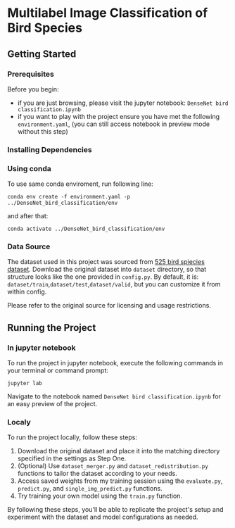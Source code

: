 # Multilabel Image Classification of Bird Species

## Getting Started

### Prerequisites

Before you begin:
  * if you are just browsing, please visit the jupyter notebook: `DenseNet bird classification.ipynb`
  * if you want to play with the project ensure you have met the following `environment.yaml`, (you can still access notebook in preview mode without this step)

### Installing Dependencies

### Using conda

To use same conda enviroment, run following line:

```
conda env create -f environment.yaml -p ../DenseNet_bird_classification/env
```
and after that:

```
conda activate ../DenseNet_bird_classification/env
```

### Data Source

The dataset used in this project was sourced from [525 bird spiecies dataset](https://www.kaggle.com/datasets/gpiosenka/100-bird-species). Download the original dataset into 
`dataset` directory, so that structure looks like the one provided in `config.py`. 
By default, it is: `dataset/train`,`dataset/test`,`dataset/valid`, but you can customize it from within config.

Please refer to the original source for licensing and usage restrictions.

## Running the Project

### In jupyter notebook

To run the project in jupyter notebook, execute the following commands in your terminal or command prompt:

```
jupyter lab
```

Navigate to the notebook named `DenseNet bird classification.ipynb` for an easy preview of the project.

### Localy

To run the project locally, follow these steps:

1. Download the original dataset and place it into the matching directory specified in the settings as Step One.
2. (Optional) Use `dataset_merger.py` and `dataset_redistribution.py` functions to tailor the dataset according to your needs.
3. Access saved weights from my training session using the `evaluate.py`, `predict.py`, and `single_img_predict.py` functions.
4. Try training your own model using the `train.py` function.

By following these steps, you'll be able to replicate the project's setup and experiment with the dataset and model configurations as needed.

